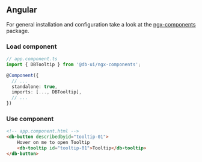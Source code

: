 <!--
SPDX-FileCopyrightText: 2025 DB Systel GmbH

SPDX-License-Identifier: Apache-2.0
-->

## Angular

For general installation and configuration take a look at the [ngx-components](https://www.npmjs.com/package/@db-ui/ngx-components) package.

### Load component

```ts app.component.ts
// app.component.ts
import { DBTooltip } from '@db-ui/ngx-components';

@Component({
  // ...
  standalone: true,
  imports: [..., DBTooltip],
  // ...
})
```

### Use component

```html app.component.html
<!-- app.component.html -->
<db-button describedbyid="tooltip-01">
	Hover on me to open Tooltip
	<db-tooltip id="tooltip-01">Tooltip</db-tooltip>
</db-button>
```
